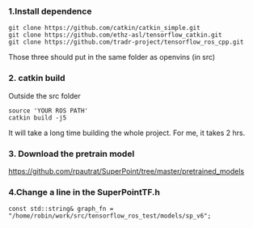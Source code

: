 ### 1.Install dependence
```
git clone https://github.com/catkin/catkin_simple.git
git clone https://github.com/ethz-asl/tensorflow_catkin.git
git clone https://github.com/tradr-project/tensorflow_ros_cpp.git
```
Those three should put in the same folder as openvins (in src)

### 2. catkin build
Outside the src folder
```
source 'YOUR ROS PATH'
catkin build -j5
```
It will take a long time building the whole project.
For me, it takes 2 hrs.

### 3. Download the pretrain model
https://github.com/rpautrat/SuperPoint/tree/master/pretrained_models<br />

### 4.Change a line in the SuperPointTF.h
```
const std::string& graph_fn = "/home/robin/work/src/tensorflow_ros_test/models/sp_v6";
```
